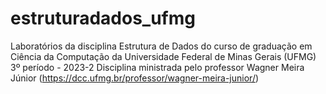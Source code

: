 # estruturadados_ufmg
Laboratórios da disciplina Estrutura de Dados do curso de graduação em Ciência da Computação da Universidade Federal de Minas Gerais (UFMG) 3º período - 2023-2  Disciplina ministrada pelo professor Wagner Meira Júnior (https://dcc.ufmg.br/professor/wagner-meira-junior/)
